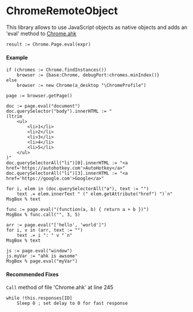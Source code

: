 # ChromeRemoteObject
This library allows to use JavaScript objects as native objects and adds an 'eval' method to [Chrome.ahk](https://github.com/G33kDude/Chrome.ahk)

`result := Chrome.Page.eval(expr)`

#### Example
```ahk
if (chromes := Chrome.findInstances())
    browser := {base:Chrome, debugPort:chromes.minIndex()}
else
    browser := new Chrome(a_desktop "\ChromeProfile")

page := browser.getPage()

doc := page.eval("document")
doc.querySelector("body").innerHTML := "
(ltrim
    <ul>
        <li>1</li>
        <li>2</li>
        <li>3</li>
        <li>4</li>
        <li>5</li>
    </ul>
)"
doc.querySelectorAll("li")[0].innerHTML := "<a href='https://autohotkey.com'>AutoHotkey</a>"
doc.querySelectorAll("li")[3].innerHTML := "<a href='https://google.com'>Google</a>"

for i, elem in (doc.querySelectorAll("a"), text := "")
    text .= elem.innerText " (" elem.getAttribute("href") ")`n"
MsgBox % text

func := page.eval("(function(a, b) { return a + b })")
MsgBox % func.call("", 3, 5)

arr := page.eval("['hello', 'world']")
for i, v in (arr, text := "")
    text .= i ": " v "`n"
MsgBox % text

js := page.eval("window")
js.myVar := "ahk is awsome"
MsgBox % page.eval("myVar")
```

#### Recommended Fixes
`Call` method of file 'Chrome.ahk' at line 245
```ahk
while !this.responses[ID]
    Sleep 0 ; set delay to 0 for fast response
```
